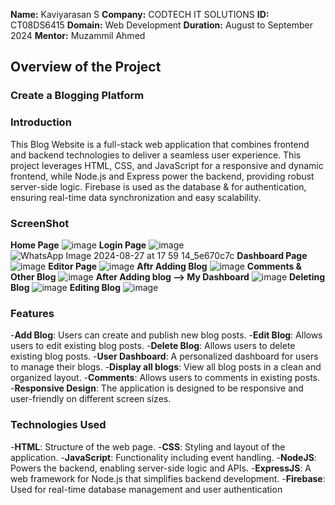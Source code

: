 **Name:** Kaviyarasan S
**Company:** CODTECH IT SOLUTIONS
**ID:** CT08DS6415
**Domain:** Web Development
**Duration:** August to September 2024
**Mentor:** Muzammil Ahmed

## Overview of the Project

### Create a Blogging Platform

### Introduction
This Blog Website is a full-stack web application that combines frontend and backend technologies to deliver a seamless user experience. This project leverages HTML, CSS, and JavaScript for a responsive and dynamic frontend, while Node.js and Express power the backend, providing robust server-side logic. Firebase is used as the database & for authentication, ensuring real-time data synchronization and easy scalability.

### ScreenShot
**Home Page**
![image](https://github.com/user-attachments/assets/840f3389-c7b9-4a1e-9d50-8a79e64aab12)
**Login Page**
![image](https://github.com/user-attachments/assets/80f41714-a5df-4b4e-a24d-46ed6492819e)
![WhatsApp Image 2024-08-27 at 17 59 14_5e670c7c](https://github.com/user-attachments/assets/02b66722-96b6-491f-8609-90c6aacbb3b0)
**Dashboard Page**
![image](https://github.com/user-attachments/assets/b1b4b753-1988-47f3-829c-ff5658c52643)
**Editor Page**
![image](https://github.com/user-attachments/assets/eaa5ee67-6f29-4609-b3c9-698c84923539)
**Aftr Adding Blog**
![image](https://github.com/user-attachments/assets/cc9f6d66-e2b7-4398-8be6-e0b8310c01f6)
**Comments & Other Blog**
![image](https://github.com/user-attachments/assets/d59f4620-6d70-49a4-baca-62156dd47971)
**After Adding blog --> My Dashboard**
![image](https://github.com/user-attachments/assets/dd779254-7e5e-4d66-bb62-f69957cc2c39)
**Deleting Blog**
![image](https://github.com/user-attachments/assets/e77d0058-4ce7-43ae-8afc-296f8951a055)
**Editing Blog**
![image](https://github.com/user-attachments/assets/54629a3c-e514-4788-834f-36dfe1f93357)


### Features
-**Add Blog**: Users can create and publish new blog posts.
-**Edit Blog**: Allows users to edit existing blog posts.
-**Delete Blog**: Allows users to delete existing blog posts.
-**User Dashboard**: A personalized dashboard for users to manage their blogs.
-**Display all blogs**:  View all blog posts in a clean and organized layout.
-**Comments**: Allows users to comments in existing posts.
-**Responsive Design**: The application is designed to be responsive and user-friendly on different screen sizes.

### Technologies Used
-**HTML**: Structure of the web page.
-**CSS**: Styling and layout of the application.
-**JavaScript**: Functionality including event handling.
-**NodeJS**: Powers the backend, enabling server-side logic and APIs.
-**ExpressJS**: A web framework for Node.js that simplifies backend development.
-**Firebase**: Used for real-time database management and user authentication
